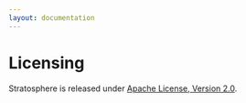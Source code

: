 ```yaml
---
layout: documentation
---
```

Licensing
=========

Stratosphere is released under [Apache License, Version
2.0](http://www.apache.org/licenses/LICENSE-2.0.html "http://www.apache.org/licenses/LICENSE-2.0.html").
